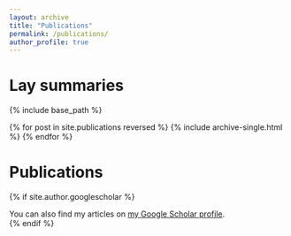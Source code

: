 ```yaml
---
layout: archive
title: "Publications"
permalink: /publications/
author_profile: true
---
```



# Lay summaries

{% include base_path %}

{% for post in site.publications reversed %}
  {% include archive-single.html %}
{% endfor %}

# Publications

{% if site.author.googlescholar %}
  <div class="wordwrap">You can also find my articles on <a href="{{site.author.googlescholar}}">my Google Scholar profile</a>.</div>
{% endif %}
<br>
<script src="https://bibbase.org/show?bib=https%3A%2F%2Fbibbase.org%2Fnetwork%2Ffiles%2FFBFpAc9d9fpCyd3Rk&noBootstrap=1&jsonp=1"></script>
